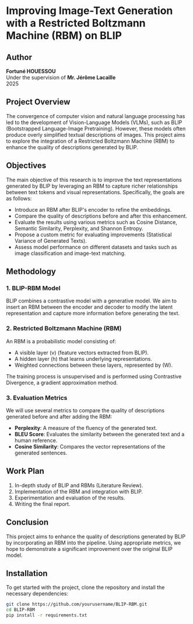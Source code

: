 # Improving Image-Text Generation with a Restricted Boltzmann Machine (RBM) on BLIP

## Author
**Fortuné HOUESSOU**  
Under the supervision of **Mr. Jérôme Lacaille**  
2025

## Project Overview

The convergence of computer vision and natural language processing has led to the development of Vision-Language Models (VLMs), such as BLIP (Bootstrapped Language-Image Pretraining). However, these models often produce overly simplified textual descriptions of images. This project aims to explore the integration of a Restricted Boltzmann Machine (RBM) to enhance the quality of descriptions generated by BLIP.

## Objectives

The main objective of this research is to improve the text representations generated by BLIP by leveraging an RBM to capture richer relationships between text tokens and visual representations. Specifically, the goals are as follows:

- Introduce an RBM after BLIP's encoder to refine the embeddings.
- Compare the quality of descriptions before and after this enhancement.
- Evaluate the results using various metrics such as Cosine Distance, Semantic Similarity, Perplexity, and Shannon Entropy.
- Propose a custom metric for evaluating improvements (Statistical Variance of Generated Texts).
- Assess model performance on different datasets and tasks such as image classification and image-text matching.

## Methodology

### 1. **BLIP-RBM Model**

BLIP combines a contrastive model with a generative model. We aim to insert an RBM between the encoder and decoder to modify the latent representation and capture more information before generating the text.

### 2. **Restricted Boltzmann Machine (RBM)**

An RBM is a probabilistic model consisting of:

- A visible layer \(v\) (feature vectors extracted from BLIP).
- A hidden layer \(h\) that learns underlying representations.
- Weighted connections between these layers, represented by \(W\).

The training process is unsupervised and is performed using Contrastive Divergence, a gradient approximation method.

### 3. **Evaluation Metrics**

We will use several metrics to compare the quality of descriptions generated before and after adding the RBM:

- **Perplexity**: A measure of the fluency of the generated text.
- **BLEU Score**: Evaluates the similarity between the generated text and a human reference.
- **Cosine Similarity**: Compares the vector representations of the generated sentences.

## Work Plan

1. In-depth study of BLIP and RBMs (Literature Review).
2. Implementation of the RBM and integration with BLIP.
3. Experimentation and evaluation of the results.
4. Writing the final report.

## Conclusion

This project aims to enhance the quality of descriptions generated by BLIP by incorporating an RBM into the pipeline. Using appropriate metrics, we hope to demonstrate a significant improvement over the original BLIP model.

## Installation

To get started with the project, clone the repository and install the necessary dependencies:

```bash
git clone https://github.com/yourusername/BLIP-RBM.git
cd BLIP-RBM
pip install -r requirements.txt
